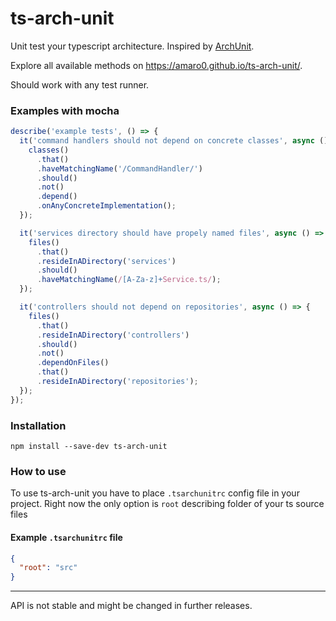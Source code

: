 # ts-arch-unit

Unit test your typescript architecture. Inspired by [ArchUnit](https://www.archunit.org/).

Explore all available methods on https://amaro0.github.io/ts-arch-unit/.

Should work with any test runner.

### Examples with mocha

```typescript
describe('example tests', () => {
  it('command handlers should not depend on concrete classes', async () => {
    classes()
      .that()
      .haveMatchingName('/CommandHandler/')
      .should()
      .not()
      .depend()
      .onAnyConcreteImplementation();
  });

  it('services directory should have propely named files', async () => {
    files()
      .that()
      .resideInADirectory('services')
      .should()
      .haveMatchingName(/[A-Za-z]+Service.ts/);
  });

  it('controllers should not depend on repositories', async () => {
    files()
      .that()
      .resideInADirectory('controllers')
      .should()
      .not()
      .dependOnFiles()
      .that()
      .resideInADirectory('repositories');
  });
});
```

### Installation

`npm install --save-dev ts-arch-unit`

### How to use

To use ts-arch-unit you have to place `.tsarchunitrc` config file in your project. Right now the
only option is `root` describing folder of your ts source files

#### Example `.tsarchunitrc` file

```json
{
  "root": "src"
}
```

---

API is not stable and might be changed in further releases.
